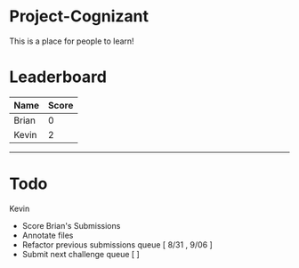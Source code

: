 # Project-Cognizant
This is a place for people to learn!

# Leaderboard
Name   | Score
-------|------
Brian  | 0
Kevin  | 2

--- 

# Todo
Kevin 
* Score Brian's Submissions
* Annotate files
* Refactor previous submissions queue [ 8/31 , 9/06 ]
* Submit next challenge queue [ ]
 
